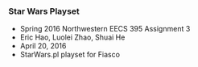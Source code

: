 ### Star Wars Playset ###

* Spring 2016 Northwestern EECS 395 Assignment 3
* Eric Hao, Luolei Zhao, Shuai He
* April 20, 2016
* StarWars.pl playset for Fiasco